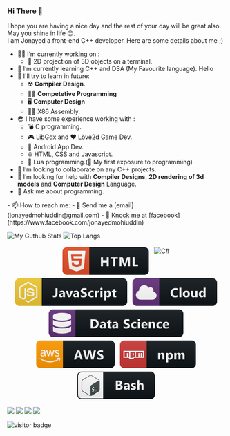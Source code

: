 ### Hi There 👋
I hope you are having a nice day and the rest of your day will be great also. May you shine in life 😊.</br>
I am Jonayed a front-end C++ developer.
Here are some details about me ;)

- 👨‍🔧 I’m currently working on :
  - 🍩 2D projection of 3D objects on a terminal.
- 🌱 I’m currently learning C++ and DSA (My Favourite language).
<Hell>Hello
- 🚀 I'll try to learn in future:
  - ☢️ __Compiler Design__.
  - 🏃‍♂️ __Competetive Programming__
  - 🖥 __Computer Design__
  - 👨‍💻 X86 Assembly.
- 😎 I have some experience working with : 
  - 💣 C programming.
  - 🎮 LibGdx and ❤ Löve2d Game Dev.
  - 📱 Android App Dev.
  - 🌐 HTML, CSS and Javascript.
  - 🌙 Lua programming.(👶 My first exposure to programming)
- 🤝 I’m looking to collaborate on any C++ projects.
- 🤔 I’m looking for help with __Compiler Designs__, __2D rendering of 3d models__ and __Computer Design__ Language.
- 💬 Ask me about programming.
</Hell>
- 📫 How to reach me: 
  - 📧 Send me a [email](jonayedmohiuddin@gmail.com)
  - 📲 Knock me at [facebook](https://www.facebook.com/jonayedmohiuddin)


![My Guthub Stats](https://github-readme-stats.vercel.app/api?username=JonayedMohiuddin&show_icons=true&theme=blue-green)
![Top Langs](https://github-readme-stats.vercel.app/api/top-langs/?username=JonayedMohiuddin&layout=compact&langs_count=8&hide=html,css&theme=chartreuse-dark)


<p align="center">
<img src="https://raw.githubusercontent.com/8bithemant/8bithemant/master/svg/dev/languages/html.svg" alt="Html" style="vertical-align:top; margin:4px"> 
<img src="https://raw.githubusercontent.com/8bithemant/8bithemant/master/svg/dev/languages/cpp.svg"alt="C#" style="vertical-align:top; margin:4px"> 
<img src="https://raw.githubusercontent.com/8bithemant/8bithemant/master/svg/dev/languages/js.svg" alt="JavaScript" style="vertical-align:top; margin:4px"> 
<img src="https://raw.githubusercontent.com/8bithemant/8bithemant/master/svg/dev/misc/cloud.svg" alt="Cloud" style="vertical-align:top; margin:4px"> 
<img src="https://raw.githubusercontent.com/8bithemant/8bithemant/master/svg/dev/misc/datascience.svg" alt="DataScience" style="vertical-align:top; margin:4px"> 
<img src="https://raw.githubusercontent.com/8bithemant/8bithemant/master/svg/dev/services/aws.svg" alt="AWS" style="vertical-align:top; margin:4px"> 
<img src="https://raw.githubusercontent.com/8bithemant/8bithemant/master/svg/dev/services/npm.svg" alt="NPM" style="vertical-align:top; margin:4px"> 
<img src="https://raw.githubusercontent.com/8bithemant/8bithemant/master/svg/dev/tools/bash.svg" alt="Bash" style="vertical-align:top; margin:4px">
<p align="center">
  
 <code><a href="https://www.python.org/" target="_blank"><img height="50" src="https://www.vectorlogo.zone/logos/python/python-ar21.svg"></a></code>
<code><a href="https://www.linux.org/" target="_blank"><img height="50" src="https://www.vectorlogo.zone/logos/linux/linux-ar21.svg"></a></code>
<code><a href="https://reactjs.org/" target="_blank"><img height="50" src="https://www.vectorlogo.zone/logos/reactjs/reactjs-ar21.svg"></a></code>
<code><a href="https://www.docker.com/" target="_blank"><img height="50" src="https://www.vectorlogo.zone/logos/docker/docker-official.svg"></a></code>


<img src="https://visitor-badge.laobi.icu/badge?page_id=HackerWaSi" alt="visitor badge"/>


